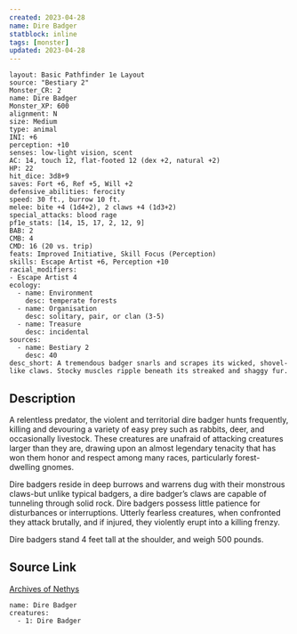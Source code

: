 ```yaml
---
created: 2023-04-28
name: Dire Badger
statblock: inline
tags: [monster]
updated: 2023-04-28
---
```

```statblock
layout: Basic Pathfinder 1e Layout
source: "Bestiary 2"
Monster_CR: 2
name: Dire Badger
Monster_XP: 600
alignment: N
size: Medium
type: animal
INI: +6
perception: +10
senses: low-light vision, scent
AC: 14, touch 12, flat-footed 12 (dex +2, natural +2)
HP: 22
hit_dice: 3d8+9
saves: Fort +6, Ref +5, Will +2
defensive_abilities: ferocity
speed: 30 ft., burrow 10 ft.
melee: bite +4 (1d4+2), 2 claws +4 (1d3+2)
special_attacks: blood rage
pf1e_stats: [14, 15, 17, 2, 12, 9]
BAB: 2
CMB: 4
CMD: 16 (20 vs. trip)
feats: Improved Initiative, Skill Focus (Perception)
skills: Escape Artist +6, Perception +10
racial_modifiers:
- Escape Artist 4
ecology:
  - name: Environment
    desc: temperate forests
  - name: Organisation
    desc: solitary, pair, or clan (3-5)
  - name: Treasure
    desc: incidental
sources:
  - name: Bestiary 2
    desc: 40
desc_short: A tremendous badger snarls and scrapes its wicked, shovel-like claws. Stocky muscles ripple beneath its streaked and shaggy fur. 
```
## Description
A relentless predator, the violent and territorial dire badger hunts frequently, killing and devouring a variety of easy prey such as rabbits, deer, and occasionally livestock. These creatures are unafraid of attacking creatures larger than they are, drawing upon an almost legendary tenacity that has won them honor and respect among many races, particularly forest-dwelling gnomes. 

Dire badgers reside in deep burrows and warrens dug with their monstrous claws-but unlike typical badgers, a dire badger’s claws are capable of tunneling through solid rock. Dire badgers possess little patience for disturbances or interruptions. Utterly fearless creatures, when confronted they attack brutally, and if injured, they violently erupt into a killing frenzy. 

Dire badgers stand 4 feet tall at the shoulder, and weigh 500 pounds.
## Source Link
[Archives of Nethys](https://aonprd.com/MonsterDisplay.aspx?ItemName=Dire%20Badger)
```encounter-table
name: Dire Badger
creatures:
  - 1: Dire Badger
```
